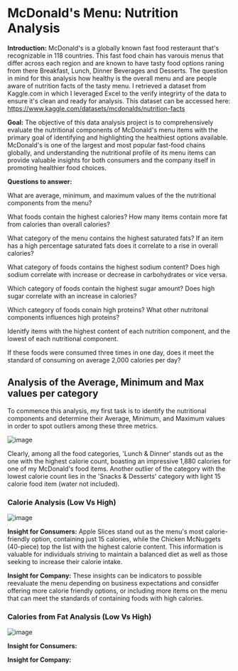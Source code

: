 # McDonald's Menu: Nutrition Analysis

**Introduction:** McDonald's is a globally known fast food resteraunt that's recognizable in 118 countries. This fast food chain has varouis menus that differ across each region and are known to have tasty food options raning from there Breakfast, Lunch, Dinner Beverages and Desserts. The question in mind for this analysis how healthy is the overall menu and are people aware of nutrition facts of the tasty menu. I retrieved a dataset from Kaggle.com in which I leveraged Excel to the verify integrirty of the data to ensure it's clean and ready for analysis. This dataset can be accessed here: https://www.kaggle.com/datasets/mcdonalds/nutrition-facts

**Goal:** The objective of this data analysis project is to comprehensively evaluate the nutritional components of McDonald's menu items with the primary goal of identifying and highlighting the healthiest options available. McDonald's is one of the largest and most popular fast-food chains globally, and understanding the nutritional profile of its menu items can provide valuable insights for both consumers and the company itself in promoting healthier food choices.

**Questions to answer:**

What are average, minimum, and maximum values of the the nutritional components from the menu?

What foods contain the highest calories? How many items contain more fat from calories than overall calories?

What category of the menu contains the highest saturated fats? If an item has a high percentage saturated fats does it correlate to a rise in overall calories?

What category of foods contains the highest sodium content? Does high sodium correlate with increase or decrease in carbohydrates or vice versa.

Which category of foods contain the highest sugar amount? Does high sugar correlate with an increase in calories? 

Which category of foods conain high proteins? What other nutritonal components influences high proteins?

Idenitfy items with the highest content of each nutrition component, and the lowest of each nutritional component.

If these foods were consumed three times in one day, does it meet the standard of consuming on average 2,000 calories per day?


## Analysis of the Average, Minimum and Max values per category

To commence this analysis, my first task is to identify the nutritional components and determine their Average, Minimum, and Maximum values in order to spot outliers among these three metrics.

![image](https://github.com/Ohver822/McDonaldsMenuAnalysis/assets/86633487/f32eac87-7a38-4af5-bfdf-41d59c2d3bf6)


Clearly, among all the food categories, 'Lunch & Dinner' stands out as the one with the highest calorie count, boasting an impressive 1,880 calories for one of my McDonald's food items. Another outlier of the category with the lowest calorie count lies in the 'Snacks & Desserts' category with light 15 calorie food item (water not included).

### Calorie Analysis (Low Vs High)

![image](https://github.com/Ohver822/McDonaldsMenuAnalysis/assets/86633487/f62697f4-4178-40ff-b62a-faba5381bdb2)

**Insight for Consumers:**
Apple Slices stand out as the menu's most calorie-friendly option, containing just 15 calories, while the Chicken McNuggets (40-piece) top the list with the highest calorie content. This information is valuable for individuals striving to maintain a balanced diet as well as those seeking to increase their calorie intake.

**Insight for Company:**
These insights can be indicators to possible reevaluate the menu depending on business expectations and considfer offering more calorie friendly options, or including more items on the menu that can meet the standards of containing foods with high calories.

### Calories from Fat Analysis (Low Vs High)

![image](https://github.com/Ohver822/McDonaldsMenuAnalysis/assets/86633487/8efc407a-b00e-48f6-a566-f697ba151c37)

**Insight for Consumers:**

**Insight for Company:**
